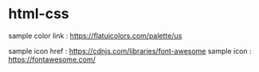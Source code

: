 # html-css
sample color link : https://flatuicolors.com/palette/us

sample icon href : https://cdnjs.com/libraries/font-awesome
sample icon : https://fontawesome.com/
